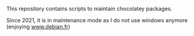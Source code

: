 This repository contains scripts to maintain chocolatey packages.

Since 2021, it is in maintenance mode as I do not use windows anymore (enjoying www.debian.fr)
